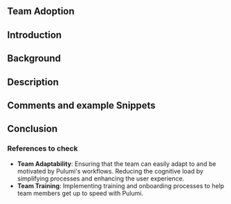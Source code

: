 ## **Team Adoption**


## **Introduction**


## **Background**

## **Description**

## **Comments and example Snippets**

## **Conclusion**



### **References to check**


- **Team Adaptability**: Ensuring that the team can easily adapt to and be motivated by Pulumi's workflows. Reducing the cognitive load by simplifying processes and enhancing the user experience.
- **Team Training**: Implementing training and onboarding processes to help team members get up to speed with Pulumi.
